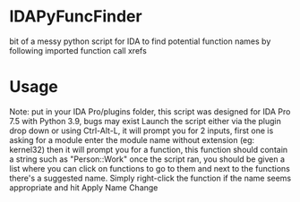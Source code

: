 # IDAPyFuncFinder
bit of a messy python script for IDA to find potential function names by following imported function call xrefs

# Usage
Note: put in your IDA Pro/plugins folder, this script was designed for IDA Pro 7.5 with Python 3.9, bugs may exist
Launch the script either via the plugin drop down or using Ctrl-Alt-L, it will prompt you for 2 inputs, first one is asking for a module
enter the module name without extension (eg: kernel32) then it will prompt you for a function, this function should contain a string such as "Person::Work"
once the script ran, you should be given a list where you can click on functions to go to them and next to the functions there's a suggested name.
Simply right-click the function if the name seems appropriate and hit Apply Name Change
